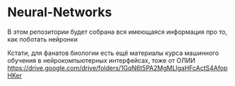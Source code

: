 # Neural-Networks
В этом репозитории будет собрана вся имеющаяся информация про то, как поботать нейронки

Кстати, для фанатов биологии есть ещё материалы курса машинного обучения в нейрокомпьютерных интерфейсах, тоже от ОЛИИ
https://drive.google.com/drive/folders/1GqN6t5PA2MgMLlgaHFcActS4AfopHKer
